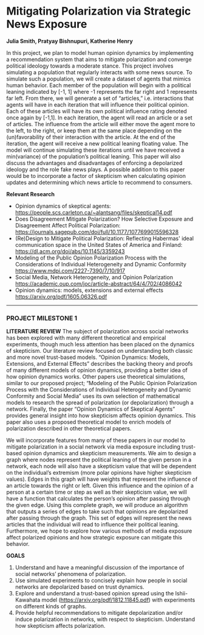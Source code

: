 # Mitigating Polarization via Strategic News Exposure
**Julia Smith, Pratyay Bishnupuri, Katherine Henry**

In this project, we plan to model human opinion dynamics by implementing a recommendation system that aims to mitigate polarization and converge political ideology towards a moderate stance. This project involves simulating a population that regularly interacts with some news source. To simulate such a population, we will create a dataset of agents that mimics human behavior. Each member of the population will begin with a political leaning indicated by [-1, 1] where -1 represents the far right and 1 represents far left. From there, we will generate a set of “articles,” i.e. interactions that agents will have in each iteration that will influence their political opinion. Each of these articles will have its own political influence rating denoted once again by [-1,1]. In each iteration, the agent will read an article or a set of articles. The influence from the article will either move the agent more to the left, to the right, or keep them at the same place depending on the (un)favorability of their interaction with the article. At the end of the iteration, the agent will receive a new political leaning floating value. The model will continue simulating these iterations until we have received a min(variance) of the population’s political leaning. This paper will also discuss the advantages and disadvantages of enforcing a depolarized ideology and the role fake news plays. A possible addition to this paper would be to incorporate a factor of skepticism when calculating opinion updates and determining which news article to recommend to consumers.

**Relevant Research**
- Opinion dynamics of skeptical agents: https://people.scs.carleton.ca/~alantsang/files/skeptical14.pdf
- Does Disagreement Mitigate Polarization? How Selective Exposure and Disagreement Affect Political Polarization: https://journals.sagepub.com/doi/full/10.1177/1077699015596328
- (Re)Design to Mitigate Political Polarization: Reflecting Habermas' ideal communication space in the United States of America and Finland: https://dl.acm.org/doi/abs/10.1145/3359243
- Modeling of the Public Opinion Polarization Process with the Considerations of Individual Heterogeneity and Dynamic Conformity
	https://www.mdpi.com/2227-7390/7/10/917
- Social Media, Network Heterogeneity, and Opinion Polarization
	https://academic.oup.com/joc/article-abstract/64/4/702/4086042
- Opinion dynamics: models, extensions and external effects
https://arxiv.org/pdf/1605.06326.pdf
---
### PROJECT MILESTONE 1
**LITERATURE REVIEW**
The subject of polarization across social networks has been explored with many different theoretical and empirical experiments, though much less attention has been placed on the dynamics of skepticism. Our literature review focused on understanding both classic and more novel trust-based models. “Opinion Dynamics: Models, Extensions, and External Effects” describes the backing theory and proofs of many different models of opinion dynamics, providing a better idea of how opinion dynamics works.  Other papers use theoretical simulations, similar to our proposed project; “Modeling of the Public Opinion Polarization Process with the Considerations of Individual Heterogeneity and Dynamic Conformity and Social Media” uses its own selection of mathematical models to research the spread of polarization (or depolarization) through a network. Finally, the paper “Opinion Dynamics of Skeptical Agents” provides general insight into how skepticism affects opinion dynamics. This paper also uses a proposed theoretical model to enrich models of polarization described in other theoretical papers. 

We will incorporate features from many of these papers in our model to mitigate polarization in a social network via media exposure including trust-based opinion dynamics and skepticism measurements. We aim to design a graph where nodes represent the political leaning of the given person in a network, each node will also have a skepticism value that will be dependent on the individual’s extremism (more polar opinions have higher skepticism values). Edges in this graph will have weights that represent the influence of an article towards the right or left. Given this influence and the opinion of a person at a certain time or step as well as their skepticism value, we will have a function that calculates the person’s opinion after passing through the given edge. Using this complete graph, we will produce an algorithm that outputs a series of edges to take such that opinions are depolarized after passing through the graph. This set of edges will represent the news articles that the individual will read to influence their political leaning. Furthermore, we hope to explore how various methods of media exposure affect polarized opinions and how strategic exposure can mitigate this behavior.

**GOALS**
1. Understand and have a meaningful discussion of the importance of social networks’ phenomena of polarization.
2. Use simulated experiments to concisely explain how people in social networks are depolarized based on trust dynamics.
3. Explore and understand a trust-based opinion spread using the Ishii-Kawahata model (https://arxiv.org/pdf/1812.11845.pdf) with experiments on different kinds of graphs.
4. Provide helpful recommendations to mitigate depolarization and/or induce polarization in networks, with respect to skepticism.
Understand how skepticism affects polarization.





